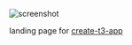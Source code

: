 ![screenshot](https://user-images.githubusercontent.com/64831126/209847784-09060799-f8ae-404c-bd5d-b4e75f476db3.png)



landing page for [create-t3-app](https://github.com/t3-oss/create-t3-app)
